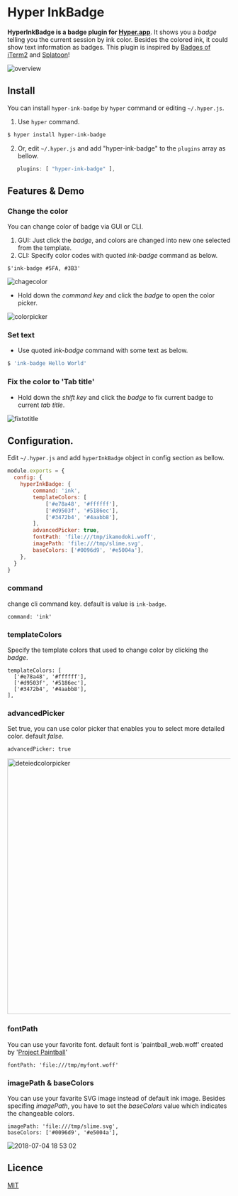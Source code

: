 Hyper InkBadge
====

**HyperInkBadge is a badge plugin for [Hyper.app](https://hyper.is/)**.
It shows you a *badge* telling you the current session by ink color. 
Besides the colored ink, it could show text information as badges.
This plugin is inspired by [Badges of iTerm2](https://www.iterm2.com/documentation-badges.html) and [Splatoon](https://splatoon.nintendo.com/)!

![overview](https://user-images.githubusercontent.com/1744970/42226057-ec5f44fc-7f18-11e8-8a7c-861ee3f1a2d0.gif)

## Install

You can install `hyper-ink-badge` by `hyper` command or editing `~/.hyper.js`.

 1. Use `hyper` command.
 
```bash
$ hyper install hyper-ink-badge
```

 2. Or, edit `~/.hyper.js` and add "hyper-ink-badge" to the `plugins` array as bellow.

```js
   plugins: [ "hyper-ink-badge" ],
```

## Features & Demo

### Change the color
You can change color of badge via GUI or CLI.
 1. GUI: Just click the *badge*, and colors are changed into new one selected from the template.
 2. CLI: Specify color codes with quoted *ink-badge* command as below.

```
$'ink-badge #5FA, #3B3'
```

![chagecolor](https://user-images.githubusercontent.com/1744970/42226058-ec8a56f6-7f18-11e8-978c-f96aca2c3f3e.gif)

 * Hold down the *command key* and click the *badge* to open the color picker.

![colorpicker](https://user-images.githubusercontent.com/1744970/42232280-e6a7c2ea-7f28-11e8-998e-4bb3a0af271a.gif)

### Set text
* Use quoted *ink-badge* command with some text as below.

```bash
$ 'ink-badge Hello World'
```

### Fix the color to 'Tab title'
* Hold down the *shift key* and click the *badge* to fix current badge to current *tab title*. 

![fixtotitle](https://user-images.githubusercontent.com/1744970/42232809-97dfee7e-7f2a-11e8-8c1c-5fcf213703a5.gif)

## Configuration.

Edit `~/.hyper.js` and add `hyperInkBadge` object in config section as bellow.

```js
module.exports = {
  config: {
    hyperInkBadge: {
        command: 'ink',
        templateColors: [
            ['#e78a48', '#ffffff'], 
            ['#d9503f', '#5186ec'],
            ['#3472b4', '#4aabb8'],
        ],
        advancedPicker: true,
        fontPath: 'file:///tmp/ikamodoki.woff',
        imagePath: 'file:///tmp/slime.svg',
        baseColors: ['#0096d9', '#e5004a'],
    },
  }
}
```

### command
change cli command key. default is value is `ink-badge`.

```
command: 'ink'
```

### templateColors
Specify the template colors that used to change color by clicking the *badge*.

```
templateColors: [
  ['#e78a48', '#ffffff'], 
  ['#d9503f', '#5186ec'],
  ['#3472b4', '#4aabb8'],
],
```

### advancedPicker
Set true, you can use color picker that enables you to select more detailed color. default *false*.

```
advancedPicker: true
```

<img width="576" alt="deteiedcolorpicker" src="https://user-images.githubusercontent.com/1744970/42233721-455b986c-7f2d-11e8-9fbf-50fb2dd1c9a4.png">

### fontPath
You can use your favorite font. default font is 'paintball_web.woff' created by '[Project Paintball](http://fizzystack.web.fc2.com/paintball-ja.html)'

```
fontPath: 'file:///tmp/myfont.woff'
```

### imagePath & baseColors
You can use your favarite SVG image instead of default ink image. Besides specifing *imagePath*, you have to set the *baseColors* value which indicates the changeable colors.

```
imagePath: 'file:///tmp/slime.svg',
baseColors: ['#0096d9', '#e5004a'],
```
        
![2018-07-04 18 53 02](https://user-images.githubusercontent.com/1744970/42270417-c75ea6cc-7fbb-11e8-9379-f4499980869c.gif)

## Licence

[MIT](./LICENSE.txt)
